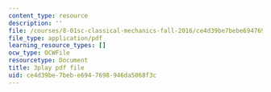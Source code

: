 ```yaml
---
content_type: resource
description: ''
file: /courses/8-01sc-classical-mechanics-fall-2016/ce4d39be7bebe6947698946da5068f3c_pb5hUGBjS3A.pdf
file_type: application/pdf
learning_resource_types: []
ocw_type: OCWFile
resourcetype: Document
title: 3play pdf file
uid: ce4d39be-7beb-e694-7698-946da5068f3c
---
```

